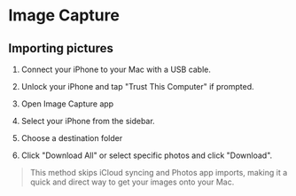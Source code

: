 # Image Capture

## Importing pictures

1. Connect your iPhone to your Mac with a USB cable.

1. Unlock your iPhone and tap "Trust This Computer" if prompted.

1. Open Image Capture app

1. Select your iPhone from the sidebar.

1. Choose a destination folder

1. Click "Download All" or select specific photos and click "Download".

> This method skips iCloud syncing and Photos app imports, making it a quick and direct way to get your images onto your Mac.
